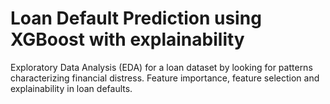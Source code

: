 # Loan Default Prediction using XGBoost with explainability


Exploratory Data Analysis (EDA) for a loan dataset by looking for patterns characterizing financial distress. 
Feature importance, feature selection and explainability in loan defaults.
